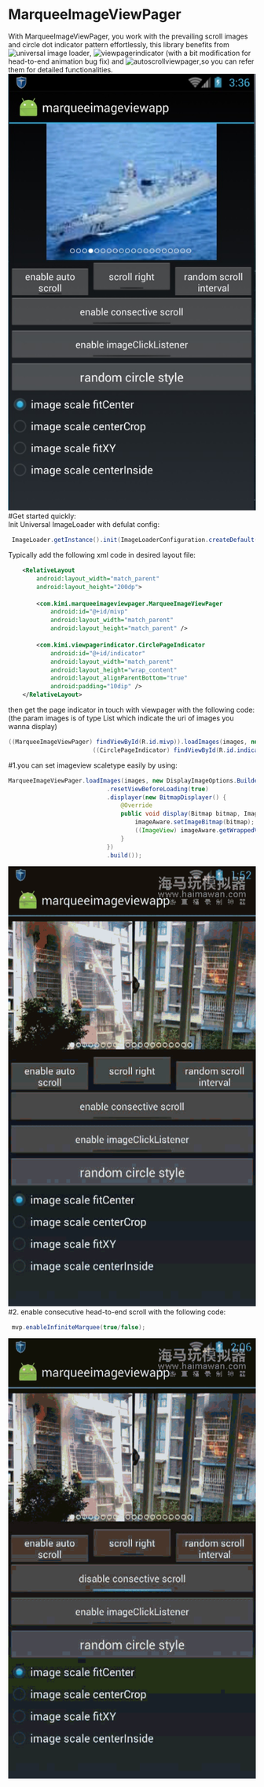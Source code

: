 # MarqueeImageViewPager
With MarqueeImageViewPager, you work with the prevailing scroll images and circle dot indicator pattern effortlessly, this library benefits from ![universal image loader](https://github.com/nostra13/Android-Universal-Image-Loader), ![viewpagerindicator](https://github.com/JakeWharton/ViewPagerIndicator) (with a bit modification for head-to-end animation bug fix) and ![autoscrollviewpager](https://github.com/Trinea/android-auto-scroll-view-pager),so you can refer them for detailed functionalities. <br>
![](https://github.com/Kerence/MarqueeImageViewPager/blob/master/raw/images-folder/1.jpg)
<br>
#Get started quickly:<br>
Init Universal ImageLoader with defulat config:
```Java
 ImageLoader.getInstance().init(ImageLoaderConfiguration.createDefault(context));
```
Typically add the following xml code in desired layout file:
```xml
    <RelativeLayout
        android:layout_width="match_parent"
        android:layout_height="200dp">

        <com.kimi.marqueeimageviewpager.MarqueeImageViewPager
            android:id="@+id/mivp"
            android:layout_width="match_parent"
            android:layout_height="match_parent" />

        <com.kimi.viewpagerindicator.CirclePageIndicator
            android:id="@+id/indicator"
            android:layout_width="match_parent"
            android:layout_height="wrap_content"
            android:layout_alignParentBottom="true"
            android:padding="10dip" />
    </RelativeLayout>
```
then get the page indicator in touch with viewpager with the following code:<br>
(the param images is of type List<String> which indicate the uri of images you wanna display)
```Java
((MarqueeImageViewPager) findViewById(R.id.mivp)).loadImages(images, null);
                        ((CirclePageIndicator) findViewById(R.id.indicator)).setViewPager(mvp);
```
#1.you can set imageview scaletype easily by using:
```Java
MarqueeImageViewPager.loadImages(images, new DisplayImageOptions.Builder()
                            .resetViewBeforeLoading(true)
                            .displayer(new BitmapDisplayer() {
                                @Override
                                public void display(Bitmap bitmap, ImageAware imageAware, LoadedFrom loadedFrom) {
                                    imageAware.setImageBitmap(bitmap);
                                    ((ImageView) imageAware.getWrappedView()).setScaleType(ImageView.ScaleType.FIT_CENTER);
                                }
                            })
                            .build());
```
![](https://github.com/Kerence/MarqueeImageViewPager/blob/master/raw/images-folder/2015_10_29_01_51_59~1.gif?raw=true)
#2. enable consecutive head-to-end scroll with the following code:
```Java
 mvp.enableInfiniteMarquee(true/false);
```
![](https://github.com/Kerence/MarqueeImageViewPager/blob/master/raw/images-folder/2015_10_29_02_06_13.gif?raw=true)
